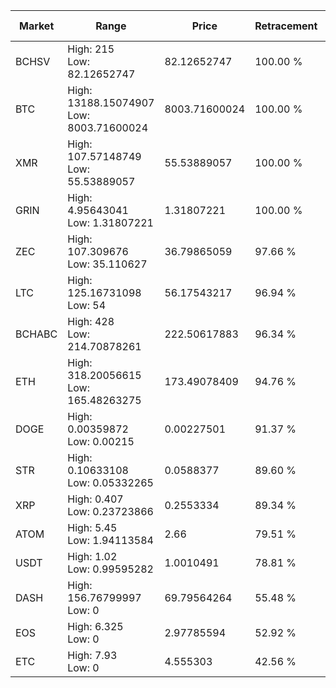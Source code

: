 | Market | Range | Price| Retracement | Doubles to 50% |
| --- | --- | --- | --- | --- |
| BCHSV | High: 215<br />Low: 82.12652747 | 82.12652747 | 100.00 % | 1.81 |
| BTC | High: 13188.15074907<br />Low: 8003.71600024 | 8003.71600024 | 100.00 % | 1.32 |
| XMR | High: 107.57148749<br />Low: 55.53889057 | 55.53889057 | 100.00 % | 1.47 |
| GRIN | High: 4.95643041<br />Low: 1.31807221 | 1.31807221 | 100.00 % | 2.38 |
| ZEC | High: 107.309676<br />Low: 35.110627 | 36.79865059 | 97.66 % | 1.94 |
| LTC | High: 125.16731098<br />Low: 54 | 56.17543217 | 96.94 % | 1.59 |
| BCHABC | High: 428<br />Low: 214.70878261 | 222.50617883 | 96.34 % | 1.44 |
| ETH | High: 318.20056615<br />Low: 165.48263275 | 173.49078409 | 94.76 % | 1.39 |
| DOGE | High: 0.00359872<br />Low: 0.00215 | 0.00227501 | 91.37 % | 1.26 |
| STR | High: 0.10633108<br />Low: 0.05332265 | 0.0588377 | 89.60 % | 1.36 |
| XRP | High: 0.407<br />Low: 0.23723866 | 0.2553334 | 89.34 % | 1.26 |
| ATOM | High: 5.45<br />Low: 1.94113584 | 2.66 | 79.51 % | 1.39 |
| USDT | High: 1.02<br />Low: 0.99595282 | 1.0010491 | 78.81 % | 1.01 |
| DASH | High: 156.76799997<br />Low: 0 | 69.79564264 | 55.48 % | 1.12 |
| EOS | High: 6.325<br />Low: 0 | 2.97785594 | 52.92 % | 1.06 |
| ETC | High: 7.93<br />Low: 0 | 4.555303 | 42.56 % | 0.00 |
